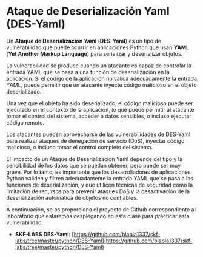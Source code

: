 # Ataque de Deserialización Yaml (DES-Yaml)

Un **Ataque de Deserialización Yaml** (**DES-Yaml**) es un tipo de vulnerabilidad que puede ocurrir en aplicaciones Python que usan **YAML** (**Yet Another Markup Language**) para serializar y deserializar objetos.

La vulnerabilidad se produce cuando un atacante es capaz de controlar la entrada YAML que se pasa a una función de deserialización en la aplicación. Si el código de la aplicación no valida adecuadamente la entrada YAML, puede permitir que un atacante inyecte código malicioso en el objeto deserializado.

Una vez que el objeto ha sido deserializado, el código malicioso puede ser ejecutado en el contexto de la aplicación, lo que puede permitir al atacante tomar el control del sistema, acceder a datos sensibles, o incluso ejecutar código remoto.

Los atacantes pueden aprovecharse de las vulnerabilidades de DES-Yaml para realizar ataques de denegación de servicio (DoS), inyectar código malicioso, o incluso tomar el control completo del sistema.

El impacto de un Ataque de Deserialización Yaml depende del tipo y la sensibilidad de los datos que se puedan obtener, pero puede ser muy grave. Por lo tanto, es importante que los desarrolladores de aplicaciones Python validen y filtren adecuadamente la entrada YAML que se pasa a las funciones de deserialización, y que utilicen técnicas de seguridad como la limitación de recursos para prevenir ataques DoS y la desactivación de la deserialización automática de objetos no confiables.

A continuación, se os proporciona el proyecto de Github correspondiente al laboratorio que estaremos desplegando en esta clase para practicar esta vulnerabilidad:

* **SKF-LABS DES-Yaml**: [https://github.com/blabla1337/skf-labs/tree/master/python/DES-Yaml](https://github.com/blabla1337/skf-labs/tree/master/python/DES-Yaml)

